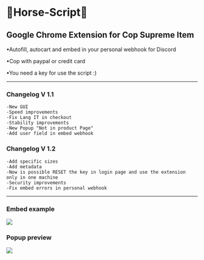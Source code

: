 # <h1>🐴Horse-Script🐴</h1>
<h2>Google Chrome Extension for Cop Supreme Item</h2>
<p>•Autofill, autocart and embed in your personal webhook for Discord</p>
<p>•Cop with paypal or credit card</p>
<p>•You need a key for use the script :)</p>

<hr>

<h3>Changelog V 1.1</h3>

```
-New GUI
-Speed improvements
-Fix Lang IT in checkout
-Stability improvements
-New Popup "Not in product Page"
-Add user field in embed webhook

```

<h3>Changelog V 1.2</h3>

```
-Add specific sizes
-Add metadata
-Now is possible RESET the key in login page and use the extension only in one machine
-Security improvements
-Fix embed errors in personal webhook

```
<hr>

<h3>Embed example</h3>
<img src="https://i.ibb.co/k6LVp4D/Embed.jpg">
<h3>Popup preview</h3>
<img src="https://i.ibb.co/G2PVhvs/popup.jpg">
